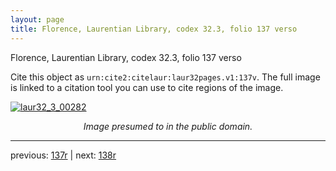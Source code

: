```yaml
---
layout: page
title: Florence, Laurentian Library, codex 32.3, folio 137 verso
---
```


Florence, Laurentian Library, codex 32.3, folio 137 verso

Cite this object as `urn:cite2:citelaur:laur32pages.v1:137v`.  The full image is linked to a citation tool you can use to cite regions of the image.

[![laur32_3_00282](http://www.homermultitext.org/iipsrv?IIIF=/project/homer/pyramidal/deepzoom/citelaur/laur32imgs/v1/laur32_3_00282.tif/full/800,/0/default.jpg)](http://www.homermultitext.org/ict2/?urn=urn:cite2:citelaur:laur32imgs.v1:laur32_3_00282) 

<p style="text-align: center; font-style: italic;">Image presumed to in the public domain.</p>

---

previous: [137r](../137r/) | next: [138r](../138r/)